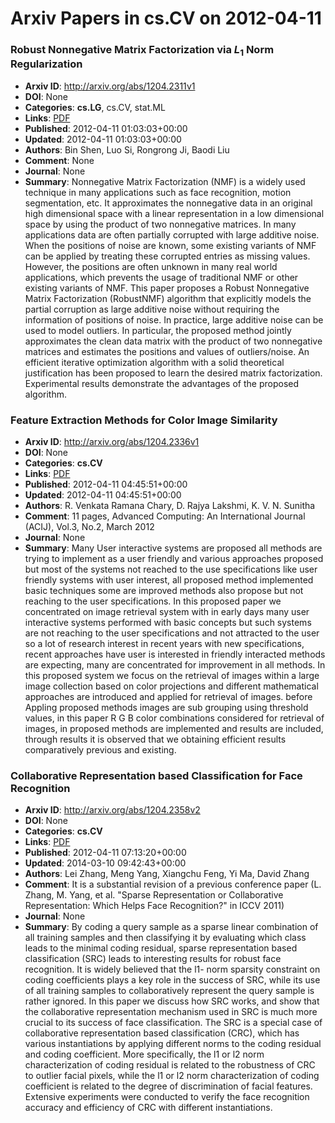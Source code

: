 # Arxiv Papers in cs.CV on 2012-04-11
### Robust Nonnegative Matrix Factorization via $L_1$ Norm Regularization
- **Arxiv ID**: http://arxiv.org/abs/1204.2311v1
- **DOI**: None
- **Categories**: **cs.LG**, cs.CV, stat.ML
- **Links**: [PDF](http://arxiv.org/pdf/1204.2311v1)
- **Published**: 2012-04-11 01:03:03+00:00
- **Updated**: 2012-04-11 01:03:03+00:00
- **Authors**: Bin Shen, Luo Si, Rongrong Ji, Baodi Liu
- **Comment**: None
- **Journal**: None
- **Summary**: Nonnegative Matrix Factorization (NMF) is a widely used technique in many applications such as face recognition, motion segmentation, etc. It approximates the nonnegative data in an original high dimensional space with a linear representation in a low dimensional space by using the product of two nonnegative matrices. In many applications data are often partially corrupted with large additive noise. When the positions of noise are known, some existing variants of NMF can be applied by treating these corrupted entries as missing values. However, the positions are often unknown in many real world applications, which prevents the usage of traditional NMF or other existing variants of NMF. This paper proposes a Robust Nonnegative Matrix Factorization (RobustNMF) algorithm that explicitly models the partial corruption as large additive noise without requiring the information of positions of noise. In practice, large additive noise can be used to model outliers. In particular, the proposed method jointly approximates the clean data matrix with the product of two nonnegative matrices and estimates the positions and values of outliers/noise. An efficient iterative optimization algorithm with a solid theoretical justification has been proposed to learn the desired matrix factorization. Experimental results demonstrate the advantages of the proposed algorithm.



### Feature Extraction Methods for Color Image Similarity
- **Arxiv ID**: http://arxiv.org/abs/1204.2336v1
- **DOI**: None
- **Categories**: **cs.CV**
- **Links**: [PDF](http://arxiv.org/pdf/1204.2336v1)
- **Published**: 2012-04-11 04:45:51+00:00
- **Updated**: 2012-04-11 04:45:51+00:00
- **Authors**: R. Venkata Ramana Chary, D. Rajya Lakshmi, K. V. N. Sunitha
- **Comment**: 11 pages, Advanced Computing: An International Journal (ACIJ), Vol.3,
  No.2, March 2012
- **Journal**: None
- **Summary**: Many User interactive systems are proposed all methods are trying to implement as a user friendly and various approaches proposed but most of the systems not reached to the use specifications like user friendly systems with user interest, all proposed method implemented basic techniques some are improved methods also propose but not reaching to the user specifications. In this proposed paper we concentrated on image retrieval system with in early days many user interactive systems performed with basic concepts but such systems are not reaching to the user specifications and not attracted to the user so a lot of research interest in recent years with new specifications, recent approaches have user is interested in friendly interacted methods are expecting, many are concentrated for improvement in all methods. In this proposed system we focus on the retrieval of images within a large image collection based on color projections and different mathematical approaches are introduced and applied for retrieval of images. before Appling proposed methods images are sub grouping using threshold values, in this paper R G B color combinations considered for retrieval of images, in proposed methods are implemented and results are included, through results it is observed that we obtaining efficient results comparatively previous and existing.



### Collaborative Representation based Classification for Face Recognition
- **Arxiv ID**: http://arxiv.org/abs/1204.2358v2
- **DOI**: None
- **Categories**: **cs.CV**
- **Links**: [PDF](http://arxiv.org/pdf/1204.2358v2)
- **Published**: 2012-04-11 07:13:20+00:00
- **Updated**: 2014-03-10 09:42:43+00:00
- **Authors**: Lei Zhang, Meng Yang, Xiangchu Feng, Yi Ma, David Zhang
- **Comment**: It is a substantial revision of a previous conference paper (L.
  Zhang, M. Yang, et al. "Sparse Representation or Collaborative
  Representation: Which Helps Face Recognition?" in ICCV 2011)
- **Journal**: None
- **Summary**: By coding a query sample as a sparse linear combination of all training samples and then classifying it by evaluating which class leads to the minimal coding residual, sparse representation based classification (SRC) leads to interesting results for robust face recognition. It is widely believed that the l1- norm sparsity constraint on coding coefficients plays a key role in the success of SRC, while its use of all training samples to collaboratively represent the query sample is rather ignored. In this paper we discuss how SRC works, and show that the collaborative representation mechanism used in SRC is much more crucial to its success of face classification. The SRC is a special case of collaborative representation based classification (CRC), which has various instantiations by applying different norms to the coding residual and coding coefficient. More specifically, the l1 or l2 norm characterization of coding residual is related to the robustness of CRC to outlier facial pixels, while the l1 or l2 norm characterization of coding coefficient is related to the degree of discrimination of facial features. Extensive experiments were conducted to verify the face recognition accuracy and efficiency of CRC with different instantiations.



